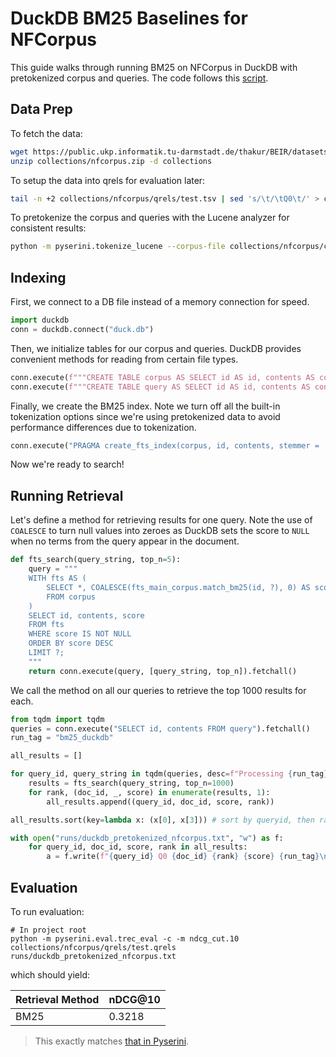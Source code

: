 # DuckDB BM25 Baselines for NFCorpus
This guide walks through running BM25 on NFCorpus in DuckDB with pretokenized corpus and queries. The code follows this [script](https://github.com/castorini/quackir/blob/vivek.a/duckDB-experimentation/scripts/bm25_benchmarking.py).

## Data Prep
To fetch the data:

```bash
wget https://public.ukp.informatik.tu-darmstadt.de/thakur/BEIR/datasets/nfcorpus.zip -P collections
unzip collections/nfcorpus.zip -d collections
```

To setup the data into qrels for evaluation later:

```bash
tail -n +2 collections/nfcorpus/qrels/test.tsv | sed 's/\t/\tQ0\t/' > collections/nfcorpus/qrels/test.qrels
```

To pretokenize the corpus and queries with the Lucene analyzer for consistent results:

```bash
python -m pyserini.tokenize_lucene --corpus-file collections/nfcorpus/corpus.jsonl --query-file collections/nfcorpus/queries.jsonl --output-corpus collections/nfcorpus/parsed_corpus_nfcorpus.jsonl --output-query collections/nfcorpus/parsed_queries_nfcorpus.jsonl
```

## Indexing

First, we connect to a DB file instead of a memory connection for speed.
```python
import duckdb
conn = duckdb.connect("duck.db")
```

Then, we initialize tables for our corpus and queries. DuckDB provides convenient methods for reading from certain file types.
```python
conn.execute(f"""CREATE TABLE corpus AS SELECT id AS id, contents AS contents FROM read_json('collections/nfcorpus/parsed_corpus.jsonl', format = 'newline_delimited');""")
conn.execute(f"""CREATE TABLE query AS SELECT id AS id, contents AS contents FROM read_json('collections/nfcorpus/parsed_queries.jsonl', format = 'newline_delimited');""")
```

Finally, we create the BM25 index. Note we turn off all the built-in tokenization options since we're using pretokenized data to avoid performance differences due to tokenization. 
```python
conn.execute("PRAGMA create_fts_index(corpus, id, contents, stemmer = 'none', stopwords = 'none', ignore = 'a^', strip_accents = 0, lower = 0)")
```

Now we're ready to search!

## Running Retrieval
Let's define a method for retrieving results for one query. Note the use of ```COALESCE``` to turn null values into zeroes as DuckDB sets the score to ```NULL``` when no terms from the query appear in the document. 
```python
def fts_search(query_string, top_n=5):
    query = """
    WITH fts AS (
        SELECT *, COALESCE(fts_main_corpus.match_bm25(id, ?), 0) AS score
        FROM corpus
    )
    SELECT id, contents, score
    FROM fts
    WHERE score IS NOT NULL
    ORDER BY score DESC
    LIMIT ?;
    """
    return conn.execute(query, [query_string, top_n]).fetchall()
```

We call the method on all our queries to retrieve the top 1000 results for each.
```python
from tqdm import tqdm
queries = conn.execute("SELECT id, contents FROM query").fetchall()
run_tag = "bm25_duckdb"

all_results = []

for query_id, query_string in tqdm(queries, desc=f"Processing {run_tag}", unit="query"):
    results = fts_search(query_string, top_n=1000)
    for rank, (doc_id, _, score) in enumerate(results, 1):
        all_results.append((query_id, doc_id, score, rank))

all_results.sort(key=lambda x: (x[0], x[3])) # sort by queryid, then rank

with open("runs/duckdb_pretokenized_nfcorpus.txt", "w") as f:
    for query_id, doc_id, score, rank in all_results:
        a = f.write(f"{query_id} Q0 {doc_id} {rank} {score} {run_tag}\n")
```

## Evaluation
To run evaluation:
```
# In project root
python -m pyserini.eval.trec_eval -c -m ndcg_cut.10 collections/nfcorpus/qrels/test.qrels runs/duckdb_pretokenized_nfcorpus.txt
```
which should yield:

| **Retrieval Method**                                                                                                  | **nDCG@10**  |
|:-------------------------------------------------------------------------------------------------------------|-----------|
| BM25                                                                                    | 0.3218    |
> This exactly matches [that in Pyserini](https://github.com/castorini/pyserini/blob/master/docs/conceptual-framework2.md).